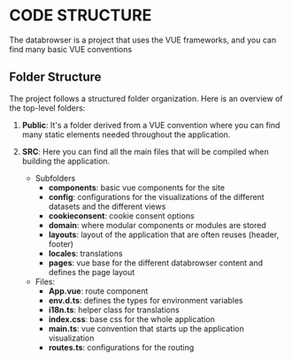 <!--
SPDX-FileCopyrightText: NOI Techpark <digital@noi.bz.it>

SPDX-License-Identifier: CC0-1.0
-->

# CODE STRUCTURE

The databrowser is a project that uses the VUE frameworks, and you can find many basic VUE conventions

## Folder Structure

The project follows a structured folder organization. Here is an overview of the top-level folders:

1. **Public**: It's a folder derived from a VUE convention where you can find many static elements needed throughout the application.

2. **SRC**: Here you can find all the main files that will be compiled when building the application.
   - Subfolders
     - **components**: basic vue components for the site
     - **config**: configurations for the visualizations of the different datasets and the different views
     - **cookieconsent**: cookie consent options
     - **domain**: where modular components or modules are stored
     - **layouts**: layout of the application that are often reuses (header, footer)
     - **locales**: translations
     - **pages**: vue base for the different databrowser content and defines the page layout
   - Files:
     - **App.vue**: route component
     - **env.d.ts**: defines the types for environment variables
     - **i18n.ts**: helper class for translations
     - **index.css**: base css for the whole application
     - **main.ts**: vue convention that starts up the application visualization
     - **routes.ts**: configurations for the routing
